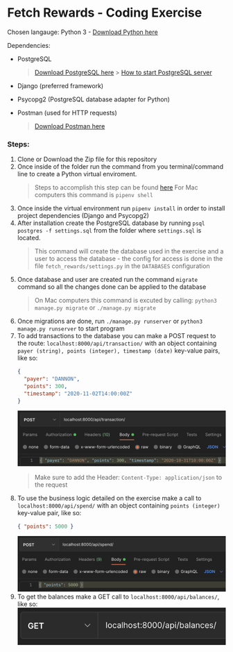 # Fetch Rewards - Coding Exercise

Chosen langauge: Python 3 - [Download Python here](https://www.python.org/downloads/)

Dependencies:

- PostgreSQL

  > [Download PostgreSQL here](https://www.postgresql.org/download/) > [How to start PostgreSQL server](https://www.postgresql.org/docs/9.1/server-start.html)

- Django (preferred framework)
- Psycopg2 (PostgreSQL database adapter for Python)
- Postman (used for HTTP requests)
  > [Download Postman here](https://www.postman.com/downloads/)

### Steps:

1. Clone or Download the Zip file for this repository
1. Once inside of the folder run the command from you terminal/command line to create a Python virtual enviroment.
   > Steps to accomplish this step can be found [here](https://docs.python.org/3/library/venv.html)
   > For Mac computers this command is `pipenv shell`
1. Once inside the virtual environment run `pipenv install` in order to install project dependencies (Django and Psycopg2)
1. After installation create the PostgreSQL database by running `psql postgres -f settings.sql` from the folder where `settings.sql` is located.
   > This command will create the database used in the exercise and a user to access the database - the config for access is done in the file `fetch_rewards/settings.py` in the `DATABASES` configuration
1. Once database and user are created run the command `migrate` command so all the changes done can be applied to the database
   > On Mac computers this command is excuted by calling: `python3 manage.py migrate` or `./manage.py migrate`
1. Once migrations are done, run `./manage.py runserver` or `python3 manage.py runserver` to start program
1. To add transactions to the database you can make a POST request to the route: `localhost:8000/api/transaction/` with an object containing `payer (string), points (integer), timestamp (date)` key-value pairs, like so:
   ```json
   {
     "payer": "DANNON",
     "points": 300,
     "timestamp": "2020-11-02T14:00:00Z"
   }
   ```
   ![Postman demonstration](./images/transaction-route.png)
   > Make sure to add the Header: `Content-Type: application/json` to the request
1. To use the business logic detailed on the exercise make a call to `localhost:8000/api/spend/` with an object containing `points (integer)` key-value pair, like so:
   ```json
   { "points": 5000 }
   ```
   ![Postman demonstration](./images/spend-route.png)
1. To get the balances make a GET call to `localhost:8000/api/balances/`, like so:
   ![Postman demonstration](./images/balances-route.png)
